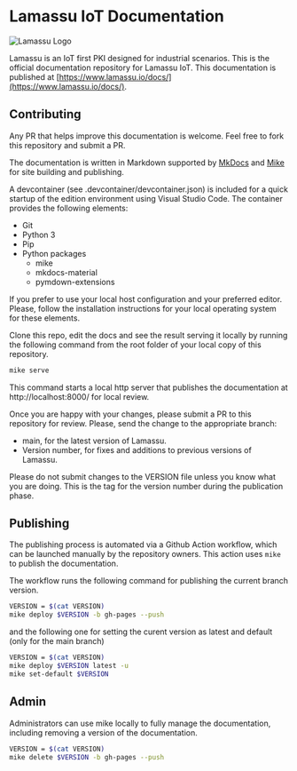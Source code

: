 # Lamassu IoT Documentation

<img src="https://www.lamassu.io/assets/brand/lamassu-brand.png" alt="Lamassu Logo" title="Lamassu" />

Lamassu is an IoT first PKI designed for industrial scenarios. This is the
official documentation repository for Lamassu IoT. This documentation is
published at [https://www.lamassu.io/docs/](https://www.lamassu.io/docs/).

## Contributing

Any PR that helps improve this documentation is welcome. Feel free to fork this
repository and submit a PR.

The documentation is written in Markdown supported by
[MkDocs](https://www.mkdocs.org/) and [Mike](https://github.com/jimporter/mike)
for site building and publishing.

A devcontainer (see .devcontainer/devcontainer.json) is included for a quick
startup of the edition environment using Visual Studio Code. The container
provides the following elements:

- Git
- Python 3
- Pip
- Python packages
  - mike
  - mkdocs-material
  - pymdown-extensions

If you prefer to use your local host configuration and your preferred editor.
Please, follow the installation instructions for your local operating system for
these elements.

Clone this repo, edit the docs and see the result serving it locally by running
the following command from the root folder of your local copy of this
repository.

```bash
mike serve
```

This command starts a local http server that publishes the documentation at
http://localhost:8000/ for local review.

Once you are happy with your changes, please submit a PR to this repository for
review. Please, send the change to the appropriate branch:

- main, for the latest version of Lamassu.
- Version number, for fixes and additions to previous versions of Lamassu.

Please do not submit changes to the VERSION file unless you know what you are
doing. This is the tag for the version number during the publication phase.

## Publishing

The publishing process is automated via a Github Action workflow, which can be
launched manually by the repository owners. This action uses `mike` to publish
the documentation.

The workflow runs the following command for publishing the current branch
version.

```bash
VERSION = $(cat VERSION)
mike deploy $VERSION -b gh-pages --push
```

and the following one for setting the curent version as latest and default (only
for the main branch)

```bash
VERSION = $(cat VERSION)
mike deploy $VERSION latest -u
mike set-default $VERSION
```

## Admin

Administrators can use mike locally to fully manage the documentation, including
removing a version of the documentation.

```bash
VERSION = $(cat VERSION)
mike delete $VERSION -b gh-pages --push
```
